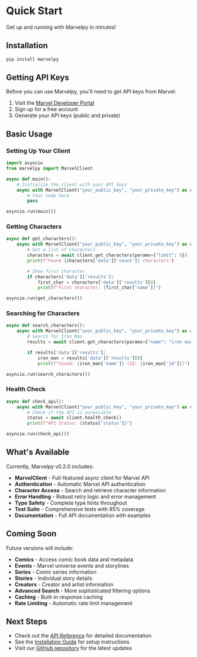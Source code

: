 # Quick Start

Get up and running with Marvelpy in minutes!

## Installation

```bash
pip install marvelpy
```

## Getting API Keys

Before you can use Marvelpy, you'll need to get API keys from Marvel:

1. Visit the [Marvel Developer Portal](https://developer.marvel.com/)
2. Sign up for a free account
3. Generate your API keys (public and private)

## Basic Usage

### Setting Up Your Client

```python
import asyncio
from marvelpy import MarvelClient

async def main():
    # Initialize the client with your API keys
    async with MarvelClient("your_public_key", "your_private_key") as client:
        # Your code here
        pass

asyncio.run(main())
```

### Getting Characters

```python
async def get_characters():
    async with MarvelClient("your_public_key", "your_private_key") as client:
        # Get a list of characters
        characters = await client.get_characters(params={"limit": 5})
        print(f"Found {characters['data']['count']} characters")

        # Show first character
        if characters['data']['results']:
            first_char = characters['data']['results'][0]
            print(f"First character: {first_char['name']}")

asyncio.run(get_characters())
```

### Searching for Characters

```python
async def search_characters():
    async with MarvelClient("your_public_key", "your_private_key") as client:
        # Search for Iron Man
        results = await client.get_characters(params={"name": "iron man"})

        if results['data']['results']:
            iron_man = results['data']['results'][0]
            print(f"Found: {iron_man['name']} (ID: {iron_man['id']})")

asyncio.run(search_characters())
```

### Health Check

```python
async def check_api():
    async with MarvelClient("your_public_key", "your_private_key") as client:
        # Check if the API is accessible
        status = await client.health_check()
        print(f"API Status: {status['status']}")

asyncio.run(check_api())
```

## What's Available

Currently, Marvelpy v0.2.0 includes:

- **MarvelClient** - Full-featured async client for Marvel API
- **Authentication** - Automatic Marvel API authentication
- **Character Access** - Search and retrieve character information
- **Error Handling** - Robust retry logic and error management
- **Type Safety** - Complete type hints throughout
- **Test Suite** - Comprehensive tests with 85% coverage
- **Documentation** - Full API documentation with examples

## Coming Soon

Future versions will include:

- **Comics** - Access comic book data and metadata
- **Events** - Marvel universe events and storylines
- **Series** - Comic series information
- **Stories** - Individual story details
- **Creators** - Creator and artist information
- **Advanced Search** - More sophisticated filtering options
- **Caching** - Built-in response caching
- **Rate Limiting** - Automatic rate limit management

## Next Steps

- Check out the [API Reference](api/hello.md) for detailed documentation
- See the [Installation Guide](installation.md) for setup instructions
- Visit our [GitHub repository](https://github.com/jlgranof/marvelpy) for the latest updates
